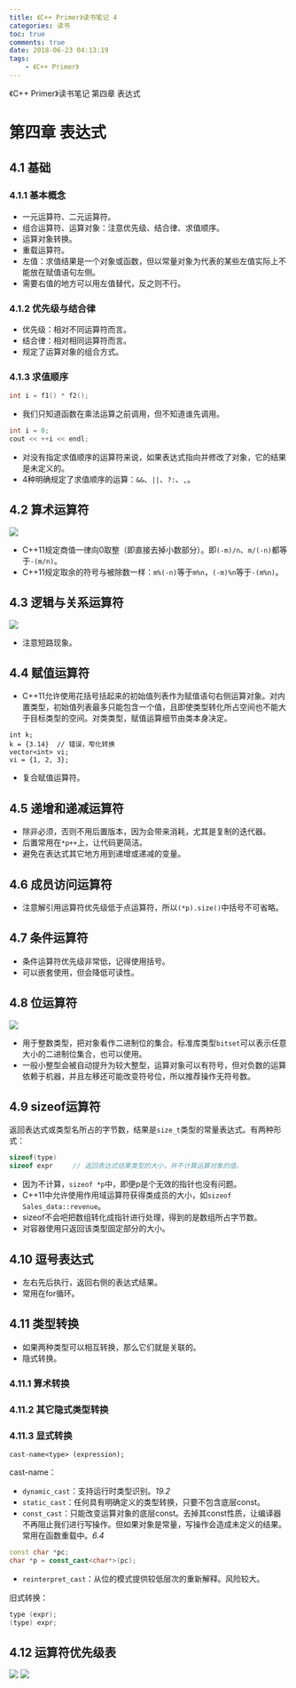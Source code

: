 ```yaml
---
title: 《C++ Primer》读书笔记 4
categories: 读书
toc: true
comments: true
date: 2018-06-23 04:13:19
tags:
    - 《C++ Primer》
---
```


《C++ Primer》读书笔记 第四章 表达式

<!-- more -->
<!-- toc -->

# 第四章 表达式

## 4.1 基础

### 4.1.1 基本概念

- 一元运算符、二元运算符。
- 组合运算符、运算对象：注意优先级、结合律、求值顺序。
- 运算对象转换。
- 重载运算符。
- 左值：求值结果是一个对象或函数，但以常量对象为代表的某些左值实际上不能放在赋值语句左侧。
- 需要右值的地方可以用左值替代，反之则不行。

### 4.1.2 优先级与结合律

- 优先级：相对不同运算符而言。
- 结合律：相对相同运算符而言。
- 规定了运算对象的组合方式。

### 4.1.3 求值顺序

```c++
int i = f1() * f2();
```

- 我们只知道函数在乘法运算之前调用，但不知道谁先调用。

```c++
int i = 0;
cout << ++i << endl;
```

- 对没有指定求值顺序的运算符来说，如果表达式指向并修改了对象，它的结果是未定义的。
- 4种明确规定了求值顺序的运算：`&&`、`||`、`?:`、`,`。

## 4.2 算术运算符

![](http://static.ifanze.cn/2018-06-23-14919819824567.jpg)

- C++11规定商值一律向0取整（即直接去掉小数部分）。即`(-m)/n`、`m/(-n)`都等于`-(m/n)`。
- C++11规定取余的符号与被除数一样：`m%(-n)`等于`m%n`，`(-m)%n`等于`-(m%n)`。

## 4.3 逻辑与关系运算符

![](http://static.ifanze.cn/2018-06-23-14919824475818.jpg)

- 注意短路现象。

## 4.4 赋值运算符

- C++11允许使用花括号括起来的初始值列表作为赋值语句右侧运算对象。对内置类型，初始值列表最多只能包含一个值，且即使类型转化所占空间也不能大于目标类型的空间。对类类型，赋值运算细节由类本身决定。

```
int k;
k = {3.14}  // 错误，窄化转换
vector<int> vi;
vi = {1, 2, 3};
```

- 复合赋值运算符。

## 4.5 递增和递减运算符

- 除非必须，否则不用后置版本，因为会带来消耗，尤其是复制的迭代器。
- 后置常用在`*p++`上，让代码更简洁。
- 避免在表达式其它地方用到递增或递减的变量。

## 4.6 成员访问运算符

- 注意解引用运算符优先级低于点运算符，所以`(*p).size()`中括号不可省略。

## 4.7 条件运算符

- 条件运算符优先级非常低，记得使用括号。
- 可以嵌套使用，但会降低可读性。

## 4.8 位运算符

![](http://static.ifanze.cn/2018-06-23-14919840621288.jpg)


- 用于整数类型，把对象看作二进制位的集合。标准库类型`bitset`可以表示任意大小的二进制位集合，也可以使用。
- 一般小整型会被自动提升为较大整型，运算对象可以有符号，但对负数的运算依赖于机器，并且左移还可能改变符号位，所以推荐操作无符号数。


## 4.9 sizeof运算符

返回表达式或类型名所占的字节数，结果是`size_t`类型的常量表达式。有两种形式：

```c++
sizeof(type)
sizeof expr     // 返回表达式结果类型的大小，并不计算运算对象的值。
```

- 因为不计算，`sizeof *p`中，即便p是个无效的指针也没有问题。
- C++11中允许使用作用域运算符获得类成员的大小，如`sizeof Sales_data::revenue`。
- sizeof不会吧把数组转化成指针进行处理，得到的是数组所占字节数。
- 对容器使用只返回该类型固定部分的大小。

## 4.10 逗号表达式

- 左右先后执行，返回右侧的表达式结果。
- 常用在for循环。

## 4.11 类型转换

- 如果两种类型可以相互转换，那么它们就是关联的。
- 隐式转换。

### 4.11.1 算术转换

### 4.11.2 其它隐式类型转换

### 4.11.3 显式转换

```
cast-name<type> (expression);
```

cast-name：

- `dynamic_cast`：支持运行时类型识别。*19.2*
- `static_cast`：任何具有明确定义的类型转换，只要不包含底层const。
- `const_cast`：只能改变运算对象的底层const。去掉其const性质，让编译器不再阻止我们进行写操作。但如果对象是常量，写操作会造成未定义的结果。常用在函数重载中。*6.4*

```c++
const char *pc;
char *p = const_cast<char*>(pc);
```

- `reinterpret_cast`：从位的模式提供较低层次的重新解释。风险较大。

旧式转换：

```c++
type (expr);
(type) expr;
```

## 4.12 运算符优先级表
![](http://static.ifanze.cn/2018-06-23-14919859071475.jpg)
![](http://static.ifanze.cn/2018-06-23-14919859310420.jpg)



